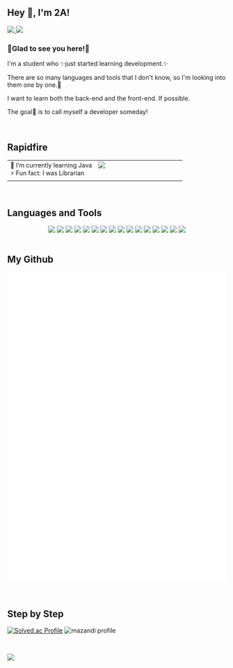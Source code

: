 ## Hey 👋, I'm 2A!

<a href="https://github.com/Dev-2A" target="_blank">
  <img src="https://img.shields.io/badge/GitHub-181817?style=flat-square&logo=GitHub&logoColor=ffffff"/>
</a>
<a href="https://www.linkedin.com/in/link2a" target="_blank">
  <img src="https://img.shields.io/badge/LinkedIn-0A66C2?style=flat-square&logo=LinkedIn&logoColor=ffffff"/>
</a>

### 💙Glad to see you here!💙  
I'm a student who ✨just started learning development.✨

There are so many languages and tools that I don't know, so I'm looking into them one by one.🐢

I want to learn both the back-end and the front-end. If possible.

The goal🏅 is to call myself a developer someday!  

<br/> 

## Rapidfire  
<table>
  <tr>
    <td valign="middle" width="50%">
      🌱 I’m currently learning Java
      <br/>
      ⚡ Fun fact: I was Librarian 
    </td>
    <td valign="top" width="50%">
        <img src="https://user-images.githubusercontent.com/74038190/226127923-0e8b7792-7b3c-462b-951b-63c96ba1a5af.gif"/>
    </td>
  </tr>
</table>  

<br/>

## Languages and Tools

<div align="center">
  <img src="https://img.shields.io/badge/Python-3776AB?style=flat-square&logo=Python&logoColor=ffffff"/>
  <img src="https://img.shields.io/badge/Node.js-339933?style=flat-square&logo=Node.js&logoColor=ffffff"/>
  <img src="https://img.shields.io/badge/Oracle-F80000?style=flat-square&logo=Oracle&logoColor=ffffff"/>
  <img src="https://img.shields.io/badge/Bootstrap-7952B3?style=flat-square&logo=Bootstrap&logoColor=ffffff"/>
  <img src="https://img.shields.io/badge/HTML5-E34F26?style=flat-square&logo=HTML5&logoColor=ffffff"/>
  <img src="https://img.shields.io/badge/Git-F05032?style=flat-square&logo=Git&logoColor=ffffff"/>
  <img src="https://img.shields.io/badge/Vue.js-4FC08D?style=flat-square&logo=Vue.js&logoColor=ffffff"/>
  <img src="https://img.shields.io/badge/Flask-000000?style=flat-square&logo=Flask&logoColor=ffffff"/>
  <img src="https://img.shields.io/badge/CSS3-1572B6?style=flat-square&logo=CSS3&logoColor=ffffff"/>
  <img src="https://img.shields.io/badge/Figma-F24E1E?style=flat-square&logo=Figma&logoColor=ffffff"/>
  <img src="https://img.shields.io/badge/Anaconda-44A833?style=flat-square&logo=Anaconda&logoColor=ffffff"/>
  <img src="https://img.shields.io/badge/Microsoft SQL Server-CC29927?style=flat-square&logo=Microsoft SQL Server&logoColor=ffffff"/>
  <img src="https://img.shields.io/badge/SQLite-003B57?style=flat-square&logo=SQLite&logoColor=ffffff"/>
  <img src="https://img.shields.io/badge/Canva-00C4CC?style=flat-square&logo=Canva&logoColor=ffffff"/>
  <img src="https://img.shields.io/badge/Axios-5A29E4?style=flat-square&logo=Axios&logoColor=ffffff"/>
  <img src="https://img.shields.io/badge/Eclipse IDE-2C2255?style=flat-square&logo=Eclipse IDE&logoColor=ffffff"/>
</div>

<br/>

## My Github

![Metrics](/github-metrics.svg)
![Metrics](/metrics.plugin.activity.svg)
![Metrics](/metrics.plugin.languages.svg)

<br/>

## Step by Step

[![Solved.ac Profile](http://mazassumnida.wtf/api/v2/generate_badge?boj=tangi826)](https://solved.ac/tangi826)
![mazandi profile](http://mazandi.herokuapp.com/api?handle=tangi826&theme=cold)

<br/>

![](https://komarev.com/ghpvc/?username=Dev-2A&color=blue&style=flat-square)

<!--
<a href="https://www.linkedin.com/in/link2a" target="_blank">
  <img src="https://img.shields.io/badge/LinkedIn-0A66C2?style=flat-square&logo=LinkedIn&logoColor=ffffff"/>

<!--
**Dev-2A/Dev-2A** is a ✨ _special_ ✨ repository because its `README.md` (this file) appears on your GitHub profile.

Here are some ideas to get you started:

- 🔭 I’m currently working on ...
- 🌱 I’m currently learning ...
- 👯 I’m looking to collaborate on ...
- 🤔 I’m looking for help with ...
- 💬 Ask me about ...
- 📫 How to reach me: ...
- 😄 Pronouns: ...
- ⚡ Fun fact: ....
-->
